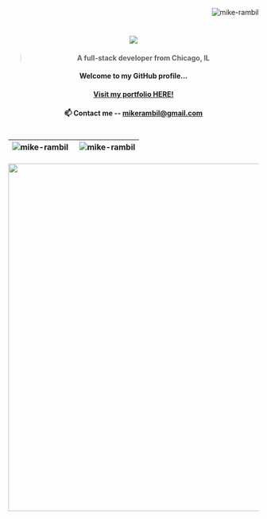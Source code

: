 <div align="right">
<p align="right"> <img src="https://komarev.com/ghpvc/?username=mike-rambil&label=Profile%20views&color=0e75b6&style=flat" alt="mike-rambil" /> </p>
</div>

<h1 align="center">
<img src="https://readme-typing-svg.herokuapp.com/?font=Fira+Code&size=30&center=true&vCenter=true&width=800&height=60&duration=4000&lines=Hi+👋,+I'm+Mike;nvim+~/.zshrc;+tmux+new+-s+Productivity;Compiling+life+with+-O3;+BTW+I+use+Arch+Linux" />
</h1>

<h4 align="center">

> A full-stack developer from Chicago, IL

</h4>

<h4 align="center"> 
Welcome to my GitHub profile...
<br/>

</h4>

<h4 align="center">
<a  align="center" href='https://micheal-palliparambil.vercel.app/'>Visit my portfolio HERE!</a>
</h4>

<h4 align="center">📫 Contact me -- <a href="mailto:mikerambil@gmail.com">mikerambil@gmail.com</a></h4>

<h1><h1/>


|<div align="center"><img align="left" src="https://github-readme-streak-stats.herokuapp.com/?user=mike-rambil&" alt="mike-rambil" /></div>|<img align="right" src="https://github-readme-stats.vercel.app/api/top-langs?username=mike-rambil&show_icons=true&locale=en&layout=compact" alt="mike-rambil" />|
| ------------- | ------------- |


<h4 align="center">
<img src="https://user-images.githubusercontent.com/74038190/212284100-561aa473-3905-4a80-b561-0d28506553ee.gif" width="700"></div>
</h4> 


